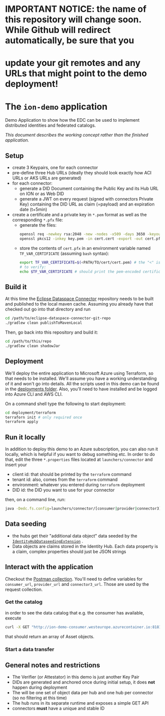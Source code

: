 # IMPORTANT NOTICE: the name of this repository will change soon. While Github will redirect automatically, be sure that you 
# update your git remotes and any URLs that might point to the demo deployment!

# The `ion-demo` application

Demo Application to show how the EDC can be used to implement distributed identities and federated catalogs.

_This document describes the working concept rather than the finished application._

## Setup

- create 3 Keypairs, one for each connector
- pre-define three Hub URLs (ideally they should look exactly how ACI URLs or AKS URLs are generated)
- for each connector:
    + generate a DID Document containing the Public Key and its Hub URL on ION or as Web DID
    + generate a JWT on every request (signed with connectors Private Key) containing the DID URL as claim (=payload)
      and an expiration date (t+5min)
- create a certificate and a private key in `*.pem` format as well as the corresponding `*.pfx` file:
    - generate the files:
       ```bash 
       openssl req -newkey rsa:2048 -new -nodes -x509 -days 3650 -keyout key.pem -out cert.pem
       openssl pkcs12 -inkey key.pem -in cert.cert -export -out cert.pfx
       ```
    - store the contents of `cert.pfx` in an environment variable named `TF_VAR_CERTIFICATE` (assuming `bash` syntax):
      ```bash
      export TF_VAR_CERTIFICATE=$(<PATH/TO/cert/cert.pem) # the "<" is important!
      # to verify:
      echo $TF_VAR_CERTIFICATE # should print the pem-encoded certificate
      ```

## Build it

At this time the [Eclipse Dataspace Connector](https://github.com/eclipse-dataspaceconnector/DataSpaceConnector)
repository needs to be built and published to the local maven cache. Assuming you already have that checked out go into
that directory and run

```bash
cd /path/to/eclipse-dataspace-connector-git-repo
./gradlew clean publishToMavenLocal
```

Then, go back into this repository and build it:

```bash
cd /path/to/this/repo
./gradlew clean shadowJar
```

## Deployment

We'll deploy the entire application to Microsoft Azure using Terraform, so that needs to be installed. We'll assume you
have a working understanding of it and won't go into details. All the scripts used in this demo can be found in
the  [deployments folder](deployment/terraform). Also, you'll need to have installed and be logged into Azure CLI and
AWS CLI.

On a command shell type the following to start deployment:

```bash
cd deployment/terraform
terraforn init # only required once
terraform apply
```

## Run it locally

In addition to deploy this demo to an Azure subscription, you can also run it locally, which is helpful if you want to
debug something etc. In order to do that, edit the three `*.properties` files located at `launchers/connector` and
insert your

- client id: that should be printed by the `terraform` command
- tenant id: also, comes from the `terraform` command
- environment: whatever you entered during `terraform` deployment
- DID id: the DID you want to use for your connector

then, on a command line, run:

```bash
java -Dedc.fs.config=launchers/connector/[consumer|provider|connector3].properties -jar launchers/connector/build/libs/connector.jar
```

## Data seeding

- the hubs get their "additional data object" data seeded by
  the [`IdentityHubDataseedingExtension`](extensions/dataseeding/hub/src/main/java/org/eclipse/dataspaceconnector/dataseeding/catalog/IdentityHubDataseedingExtension.java)
  .
- Data objects are claims stored in the Identity Hub. Each data property is a claim, complex properties should just be
  JSON strings

## Interact with the application

Checkout the [Postman collection](resources/MSFT_EDC_Demo.postman_collection.json). You'll need to define variables
for `consumer_url`, `provider_url` and `connector3_url`. Those are used by the request collection.

### Get the catalog

in order to see the data catalog that e.g. the consumer has available, execute

```bash
curl -X GET "http://ion-demo-consumer.westeurope.azurecontainer.io:8181/api/catalog/cached"
```

that should return an array of Asset objects.

### Start a data transfer

## General notes and restrictions

- The Verifier (or Attestator) in this demo is just another Key Pair
- DIDs are generated and anchored once during initial setup, it does **not** happen during deployment
- The will be one set of object data per hub and one hub per connector (so no filtering at this time)
- The hub runs in its separate runtime and exposes a simple GET API
- connectors **must** have a unique and stable ID
